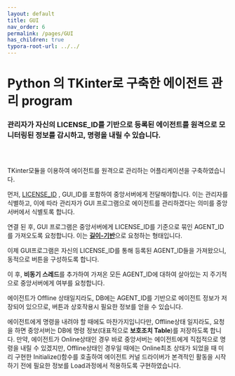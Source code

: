 ```yaml
---
layout: default
title: GUI
nav_order: 6
permalink: /pages/GUI
has_children: true
typora-root-url: ../../
---
```




# **Python 의 TKinter로 구축한 에이전트 관리 program**

### 관리자가 자신의 LICENSE_ID를 기반으로 등록된 에이전트를 원격으로 모니터링된 정보를 감시하고, 명령을 내릴 수 있습니다. 

### <br>

TKinter모듈을 이용하여 에이전트를 원격으로 관리하는 어플리케이션을 구축하였습니다.<br>

먼저, [LICENSE_ID](https://lastime1650.github.io/pages/structure#%EC%97%90%EC%9D%B4%EC%A0%84%ED%8A%B8-agent) ,  GUI_ID를 포함하여 중앙서버에게 전달해야합니다. 이는 관리자를 식별하고, 이에 따라 관리자가 GUI 프로그램으로 에이전트를 관리하겠다는 의미를 중앙서버에서 식별토록 합니다. <br>

연결 된 후, GUI 프로그램은 중앙서버에게 LICENSE_ID를 기준으로 묶인 AGENT_ID를 가져오도록 요청합니다. 이는 [**길이-기반**](https://lastime1650.github.io/pages/structure#%EA%B8%B8%EC%9D%B4%EA%B8%B0%EB%B0%98-%EB%8D%B0%EC%9D%B4%ED%84%B0-%ED%8F%AC%EB%A7%B7---length-based--_-rawdata)으로 요청하는 형태입니다.<br>

이제 GUI프로그램은 자신의 LICENSE_ID를 통해 등록된 AGENT_ID들을 가져왔으니, 동적으로 버튼을 구성하도록 합니다. <br>

이 후,  **비동기 스레드**를 추가하여 가져온 모든 AGENT_ID에 대하여 살아있는 지 주기적으로 중앙서버에게 여부를 요청합니다. <br>

에이전트가 Offline 상태일지라도, DB에는 AGENT_ID를 기반으로 에이전트 정보가 저장되어 있으므로, 버튼과 상호작용시 필요한 정보를 얻을 수 있습니다. <br>

에이전트에게 명령을 내려야 할 때에도 마찬가지입니다만, Offline상태 일지라도, 요청을 하면 중앙서버는 DB에 명령 정보(대표적으로 **보호조치 Table**)를 저장하도록 합니다. 만약, 에이전트가 Online상태인 경우 바로 중앙서버는 에이전트에게 직접적으로 명령을 내릴 수 있겠지만, Offline상태인 경우일 때에는 Online최초 상태가 되었을 때 미리 구현한 Initialize()함수를 호출하여 에이전트 커널 드라이버가 본격적인 활동을 시작하기 전에 필요한 정보를 Load과정에서 적용하도록 구현하였습니다. 

